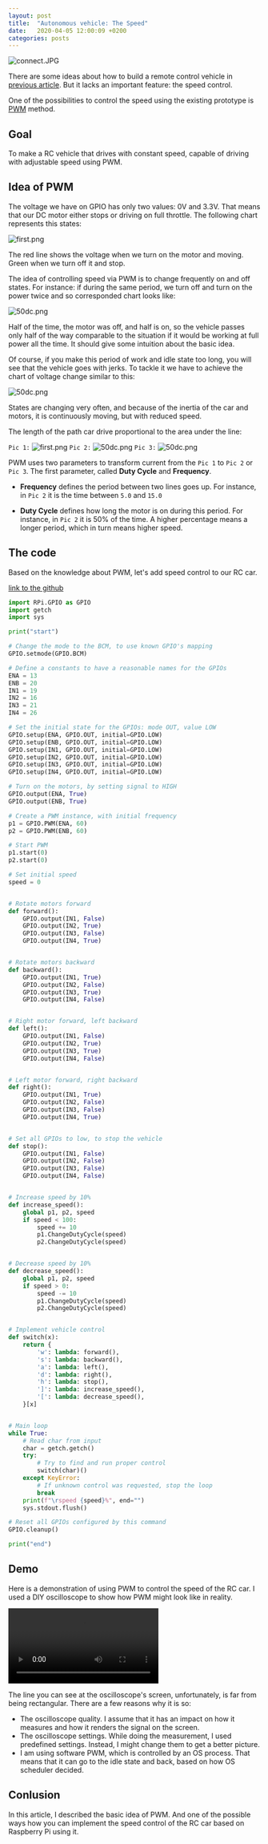 ```yaml
---
layout: post
title:  "Autonomous vehicle: The Speed"
date:   2020-04-05 12:00:09 +0200
categories: posts
---
```


![connect.JPG](/assets/images/2/connect.jpg)

There are some ideas about how to build a remote control vehicle in [previous article](https://andriikushch.com/posts/2020/03/22/autonomous-vehicle-the-chassis.html). But it lacks an important feature: the speed control.

One of the possibilities to control the speed using the existing prototype is [PWM](https://en.wikipedia.org/wiki/Pulse-width_modulation) method.


## Goal

To make a RC vehicle that drives with constant speed, capable of driving with adjustable speed using PWM.

## Idea of PWM 
The voltage we have on GPIO has only two values: 0V and 3.3V. That means that our DC motor either stops or driving on full throttle. The following chart represents this states:

![first.png](/assets/images/2/first.png)

The red line shows the voltage when we turn on the motor and moving. Green when we turn off it and stop.

The idea of controlling speed via PWM is to change frequently on and off states. For instance: if during the same period, we turn off and turn on the power twice and so corresponded chart looks like: 

![50dc.png](/assets/images/2/50dc.png)

Half of the time, the motor was off, and half is on, so the vehicle passes only half of the way comparable to the situation if it would be working at full power all the time. It should give some intuition about the basic idea. 

Of course, if you make this period of work and idle state too long, you will see that the vehicle goes with jerks. To tackle it we have to achieve the chart of voltage change similar to this:

![50dc.png](/assets/images/2/50-m-dc.png)

States are changing very often, and because of the inertia of the car and motors, it is continuously moving, but with reduced speed.

The length of the path car drive proportional to the area under the line:

`Pic 1:`
![first.png](/assets/images/2/first_a.png)
`Pic 2:`
![50dc.png](/assets/images/2/50dc_a.png)
`Pic 3:`
![50dc.png](/assets/images/2/50-m-dc_a.png)

PWM uses two parameters to transform current from the `Pic 1` to `Pic 2` or `Pic 3`. The first parameter, called **Duty Cycle** and **Frequency**.

- **Frequency** defines the period between two lines goes up. For instance, in `Pic 2` it is the time between `5.0` and `15.0`

- **Duty Cycle** defines how long the motor is on during this period. For instance, in `Pic 2` it is 50% of the time. A higher percentage means a longer period, which in turn means higher speed.

## The code

Based on the knowledge about PWM, let's add speed control to our RC car.

[link to the github](https://github.com/andriikushch/andriikushch.github.io/blob/master/assets/code/2/main2.py)

```python
import RPi.GPIO as GPIO
import getch
import sys

print("start")

# Change the mode to the BCM, to use known GPIO's mapping
GPIO.setmode(GPIO.BCM)

# Define a constants to have a reasonable names for the GPIOs
ENA = 13
ENB = 20
IN1 = 19
IN2 = 16
IN3 = 21
IN4 = 26

# Set the initial state for the GPIOs: mode OUT, value LOW
GPIO.setup(ENA, GPIO.OUT, initial=GPIO.LOW)
GPIO.setup(ENB, GPIO.OUT, initial=GPIO.LOW)
GPIO.setup(IN1, GPIO.OUT, initial=GPIO.LOW)
GPIO.setup(IN2, GPIO.OUT, initial=GPIO.LOW)
GPIO.setup(IN3, GPIO.OUT, initial=GPIO.LOW)
GPIO.setup(IN4, GPIO.OUT, initial=GPIO.LOW)

# Turn on the motors, by setting signal to HIGH
GPIO.output(ENA, True)
GPIO.output(ENB, True)

# Create a PWM instance, with initial frequency
p1 = GPIO.PWM(ENA, 60)
p2 = GPIO.PWM(ENB, 60)

# Start PWM
p1.start(0)
p2.start(0)

# Set initial speed
speed = 0


# Rotate motors forward
def forward():
    GPIO.output(IN1, False)
    GPIO.output(IN2, True)
    GPIO.output(IN3, False)
    GPIO.output(IN4, True)


# Rotate motors backward
def backward():
    GPIO.output(IN1, True)
    GPIO.output(IN2, False)
    GPIO.output(IN3, True)
    GPIO.output(IN4, False)


# Right motor forward, left backward
def left():
    GPIO.output(IN1, False)
    GPIO.output(IN2, True)
    GPIO.output(IN3, True)
    GPIO.output(IN4, False)


# Left motor forward, right backward
def right():
    GPIO.output(IN1, True)
    GPIO.output(IN2, False)
    GPIO.output(IN3, False)
    GPIO.output(IN4, True)


# Set all GPIOs to low, to stop the vehicle
def stop():
    GPIO.output(IN1, False)
    GPIO.output(IN2, False)
    GPIO.output(IN3, False)
    GPIO.output(IN4, False)


# Increase speed by 10%
def increase_speed():
    global p1, p2, speed
    if speed < 100:
        speed += 10
        p1.ChangeDutyCycle(speed)
        p2.ChangeDutyCycle(speed)


# Decrease speed by 10%
def decrease_speed():
    global p1, p2, speed
    if speed > 0:
        speed -= 10
        p1.ChangeDutyCycle(speed)
        p2.ChangeDutyCycle(speed)


# Implement vehicle control
def switch(x):
    return {
        'w': lambda: forward(),
        's': lambda: backward(),
        'a': lambda: left(),
        'd': lambda: right(),
        'h': lambda: stop(),
        ']': lambda: increase_speed(),
        '[': lambda: decrease_speed(),
    }[x]


# Main loop
while True:
    # Read char from input
    char = getch.getch()
    try:
        # Try to find and run proper control
        switch(char)()
    except KeyError:
        # If unknown control was requested, stop the loop
        break
    print(f"\rspeed {speed}%", end="")
    sys.stdout.flush()

# Reset all GPIOs configured by this command
GPIO.cleanup()

print("end")

```

## Demo

Here is a demonstration of using PWM to control the speed of the RC car. I used a DIY oscilloscope to show how PWM might look like in reality.

<video controls="controls">
  <source src="/assets/video/2/pwm.mp4" type="video/mp4">
</video>

The line you can see at the oscilloscope's screen, unfortunately, is far from being rectangular. There are a few reasons why it is so:

- The oscilloscope quality. I assume that it has an impact on how it measures and how it renders the signal on the screen.
- The oscilloscope settings. While doing the measurement, I used predefined settings. Instead, I might change them to get a better picture. 
- I am using software PWM, which is controlled by an OS process. That means that it can go to the idle state and back, based on how OS scheduler decided.


## Conlusion

In this article, I described the basic idea of PWM. And one of the possible ways how you can implement the speed control of the RC car based on Raspberry Pi using it.